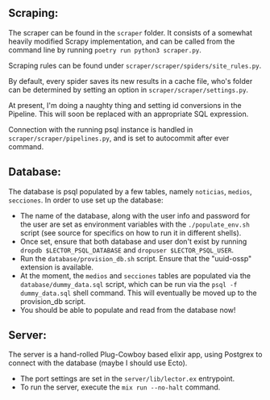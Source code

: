 ## Scraping:

The scraper can be found in the `scraper` folder. It consists of a somewhat heavily modified Scrapy implementation,
and can be called from the command line by running `poetry run python3 scraper.py`. 

Scraping rules can be found under `scraper/scraper/spiders/site_rules.py`.

By default, every spider saves its new results in a cache file, who's folder can be determined by setting 
an option in `scraper/scraper/settings.py`.

At present, I'm doing a naughty thing and setting id conversions in the Pipeline. This will soon be replaced with an appropriate
SQL expression.

Connection with the running psql instance is handled in `scraper/scraper/pipelines.py`, and is set to autocommit after ever command.

## Database:

The database is psql populated by a few tables, namely `noticias`, `medios`, `secciones`. In order to use set up the database:
- The name of the database, along with the user info and password for the user are set as environment variables with the `./populate_env.sh` script (see source for specifics on how to run it in different shells).
- Once set, ensure that both database and user don't exist by running `dropdb $LECTOR_PSQL_DATABASE` and `dropuser $LECTOR_PSQL_USER`.
- Run the `database/provision_db.sh` script. Ensure that the "uuid-ossp" extension is available.
- At the moment, the `medios` and `secciones` tables are populated via the `database/dummy_data.sql` script, which can be run via the `psql -f dummy_data.sql` shell command. This will eventually be moved up to the provision_db script.
- You should be able to populate and read from the database now!

## Server:

The server is a hand-rolled Plug-Cowboy based elixir app, using Postgrex to connect with the database (maybe I should use Ecto).
- The port settings are set in the `server/lib/lector.ex` entrypoint. 
- To run the server, execute the `mix run --no-halt` command.
